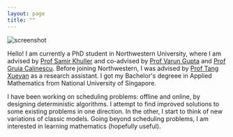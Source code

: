 ```yaml
---
layout: page
title: ""
---
```

![screenshot](ducks.webp|width=100)

Hello! I am currently a PhD student in Northwestern University, where I am advised by [Prof Samir Khuller](https://www.samirkhuller.com/) and co-advised by [Prof Varun Gupta](https://www.varungupta.info/) and [Prof Gruia Calinescu](http://www.cs.iit.edu/~calinesc/). 
Before joining Northwestern, I was advised by [Prof Tang Xueyan](https://personal.ntu.edu.sg/asxytang/) as a research assistant. 
I got my Bachelor's degreee in Applied Mathematics from National University of Singapore. 

I have been working on scheduling problems: offline and online, by designing deterministic algorithms. I attempt to find improved solutions to some existing problems in one direction. In the other, I start to think of new variations of classic models. Going beyond scheduling problems, I am interested in learning mathematics (hopefully useful). 
